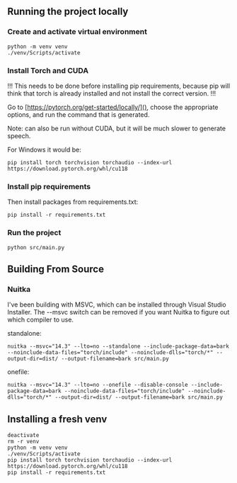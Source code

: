 ## Running the project locally
### Create and activate virtual environment
```
python -m venv venv
./venv/Scripts/activate
```

### Install Torch and CUDA
!!! This needs to be done before installing pip requirements, because pip will think that torch is already installed and not install the correct version. !!!

Go to [https://pytorch.org/get-started/locally/](), choose the appropriate options, and run the command that is generated.

Note: can also be run without CUDA, but it will be much slower to generate speech.

For Windows it would be:
```
pip install torch torchvision torchaudio --index-url https://download.pytorch.org/whl/cu118
```

### Install pip requirements
Then install packages from requirements.txt:
```
pip install -r requirements.txt
```

### Run the project
```
python src/main.py
```

## Building From Source
### Nuitka
I've been building with MSVC, which can be installed through Visual Studio Installer. The --msvc switch can be removed if you want Nuitka to figure out which compiler to use.

standalone:
```
nuitka --msvc="14.3" --lto=no --standalone --include-package-data=bark --noinclude-data-files="torch/include" --noinclude-dlls="torch/*" --output-dir=dist/ --output-filename=bark src/main.py
```

onefile:
```
nuitka --msvc="14.3" --lto=no --onefile --disable-console --include-package-data=bark --noinclude-data-files="torch/include" --noinclude-dlls="torch/*" --output-dir=dist/ --output-filename=bark src/main.py
```

## Installing a fresh venv
```
deactivate
rm -r venv
python -m venv venv
./venv/Scripts/activate
pip install torch torchvision torchaudio --index-url https://download.pytorch.org/whl/cu118
pip install -r requirements.txt
```
